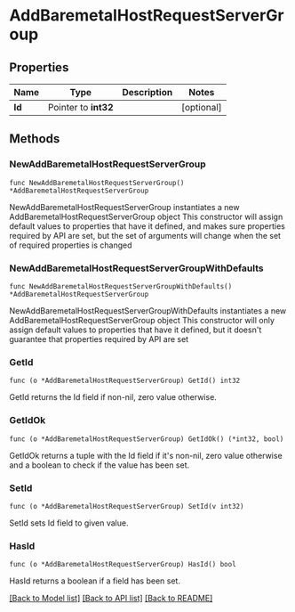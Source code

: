 # AddBaremetalHostRequestServerGroup

## Properties

Name | Type | Description | Notes
------------ | ------------- | ------------- | -------------
**Id** | Pointer to **int32** |  | [optional] 

## Methods

### NewAddBaremetalHostRequestServerGroup

`func NewAddBaremetalHostRequestServerGroup() *AddBaremetalHostRequestServerGroup`

NewAddBaremetalHostRequestServerGroup instantiates a new AddBaremetalHostRequestServerGroup object
This constructor will assign default values to properties that have it defined,
and makes sure properties required by API are set, but the set of arguments
will change when the set of required properties is changed

### NewAddBaremetalHostRequestServerGroupWithDefaults

`func NewAddBaremetalHostRequestServerGroupWithDefaults() *AddBaremetalHostRequestServerGroup`

NewAddBaremetalHostRequestServerGroupWithDefaults instantiates a new AddBaremetalHostRequestServerGroup object
This constructor will only assign default values to properties that have it defined,
but it doesn't guarantee that properties required by API are set

### GetId

`func (o *AddBaremetalHostRequestServerGroup) GetId() int32`

GetId returns the Id field if non-nil, zero value otherwise.

### GetIdOk

`func (o *AddBaremetalHostRequestServerGroup) GetIdOk() (*int32, bool)`

GetIdOk returns a tuple with the Id field if it's non-nil, zero value otherwise
and a boolean to check if the value has been set.

### SetId

`func (o *AddBaremetalHostRequestServerGroup) SetId(v int32)`

SetId sets Id field to given value.

### HasId

`func (o *AddBaremetalHostRequestServerGroup) HasId() bool`

HasId returns a boolean if a field has been set.


[[Back to Model list]](../README.md#documentation-for-models) [[Back to API list]](../README.md#documentation-for-api-endpoints) [[Back to README]](../README.md)


